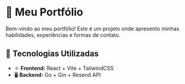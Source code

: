 # 🚀 Meu Portfólio  

Bem-vindo ao meu portfólio! Este é um projeto onde apresento minhas habilidades, experiências e formas de contato.  


## 📂 **Tecnologias Utilizadas**  
- ⚛️ **Frontend:** React + Vite + TailwindCSS  
- 🖥 **Backend:** Go + Gin + Resend API  




